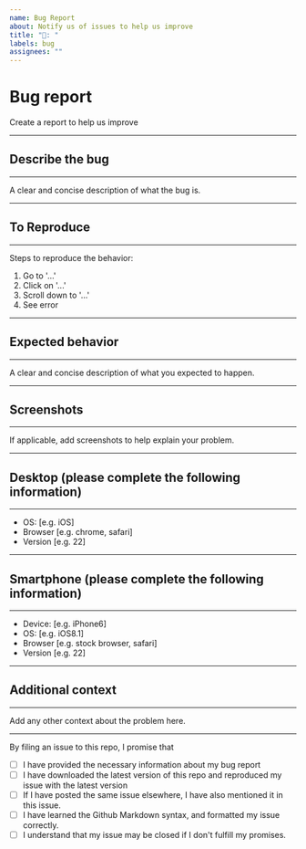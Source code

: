 ```yaml
---
name: Bug Report
about: Notify us of issues to help us improve
title: "🐛️: "
labels: bug
assignees: ""
---
```


<!-- markdownlint-disable MD025-->

# Bug report

Create a report to help us improve

---

## Describe the bug

---

A clear and concise description of what the bug is.

---

## To Reproduce

---

Steps to reproduce the behavior:

1. Go to '...'
2. Click on '...'
3. Scroll down to '...'
4. See error

---

## Expected behavior

---

A clear and concise description of what you expected to happen.

---

## Screenshots

---

If applicable, add screenshots to help explain your problem.

---

## Desktop (please complete the following information)

---

- OS: [e.g. iOS]
- Browser [e.g. chrome, safari]
- Version [e.g. 22]

---

## Smartphone (please complete the following information)

---

- Device: [e.g. iPhone6]
- OS: [e.g. iOS8.1]
- Browser [e.g. stock browser, safari]
- Version [e.g. 22]

---

## Additional context

---

Add any other context about the problem here.

<!--
Please keep the below portion in your issue. Your issue will be closed if any of the boxes is not checked (i.e., replace `[ ]` by `[x]`).
-->

---

By filing an issue to this repo, I promise that

- [ ] I have provided the necessary information about my bug report
- [ ] I have downloaded the latest version of this repo and reproduced my issue with the latest version
- [ ] If I have posted the same issue elsewhere, I have also mentioned it in this issue.
- [ ] I have learned the Github Markdown syntax, and formatted my issue correctly.
- [ ] I understand that my issue may be closed if I don't fulfill my promises.
